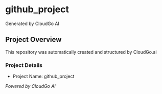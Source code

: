 # github_project

Generated by CloudGo AI

## Project Overview
This repository was automatically created and structured by CloudGo.ai

### Project Details
- Project Name: github_project

*Powered by CloudGo AI*
